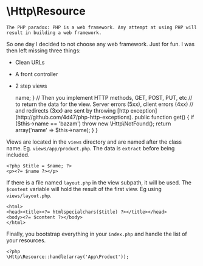 # \Http\Resource

    The PHP paradox: PHP is a web framework. Any attempt at using PHP will result in building a web framework.

So one day I decided to not choose any web framework. Just for fun. I was then left missing three things:

- Clean URLs
- A front controller
- 2 step views


    <?php
    namespace App;

    // First you define and name a class of URLs; that is a set of documents
    // that share the same structure of data and operations. Instances of the
    // class will represents a specific URL.

    class Product extends \Http\Resource {

        // The `$path` static variable holds the URL pattern that this resource
        // match.  If matched, the instance will have it's properties assigned 
        // with the pattern variables.  Parens can be used for optional variables
        // and star to match anything. eg. `/foo((/:bar)/*)`

        public static $path = '/products/:name';

        // The `init` method is called right after the resource is constructed 
        // and all it's variables are assigned to it.

        public function init() {
            $this->name;
        }

        // Then you implement HTTP methods, GET, POST, PUT, etc
        // to return the data for the view. Server errors (5xx), client errors (4xx)
        // and redirects (3xx) are sent by throwing [http exception](http://github.com/4d47/php-http-exceptions).

        public function get() {
            if ($this->name == 'bazam')
                throw new \Http\NotFound();
            return array('name' => $this->name);
        }
    }

Views are located in the `views` directory and are named after the class name. Eg. `views/app/product.php`. The data is `extract` before being included.

    <?php $title = $name; ?>
    <p><?= $name ?></p>

If there is a file named `layout.php` in the view subpath, it will be used. 
The `$content` variable will hold the result of the first view. Eg using `views/layout.php`.

    <html>
    <head><title><?= htmlspecialchars($title) ?></title></head>
    <body><?= $content ?></body>
    </html>
    
Finally, you bootstrap everything in your `index.php` and handle 
the list of your resources.

    <?php
    \Http\Resource::handle(array('App\Product'));
